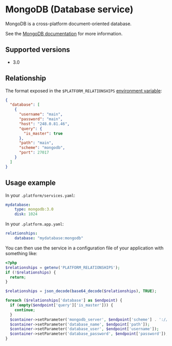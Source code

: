 # MongoDB (Database service)

MongoDB is a cross-platform document-oriented database.

See the [MongoDB documentation](https://docs.mongodb.com/manual/) for more information.

## Supported versions

* 3.0

## Relationship

The format exposed in the ``$PLATFORM_RELATIONSHIPS`` [environment variable](/development/environment-variables.md):

```json
{
  "database": [
    {
      "username": "main",
      "password": "main",
      "host": "248.0.81.46",
      "query": {
        "is_master": true
      },
      "path": "main",
      "scheme": "mongodb",
      "port": 27017
    }
  ]
}
```

## Usage example

In your `.platform/services.yaml`:

```yaml
mydatabase:
    type: mongodb:3.0
    disk: 1024
```

In your `.platform.app.yaml`:

```yaml
relationships:
    database: "mydatabase:mongodb"
```

You can then use the service in a configuration file of your application with something like:

```php
<?php
$relationships = getenv('PLATFORM_RELATIONSHIPS');
if (!$relationships) {
  return;
}

$relationships = json_decode(base64_decode($relationships), TRUE);

foreach ($relationships['database'] as $endpoint) {
  if (empty($endpoint['query']['is_master'])) {
    continue;
  }
  $container->setParameter('mongodb_server', $endpoint['scheme'] . '://' . $endpoint['host'] . ':' . $endpoint['port']);
  $container->setParameter('database_name', $endpoint['path']);
  $container->setParameter('database_user', $endpoint['username']);
  $container->setParameter('database_password', $endpoint['password']);
}
```
